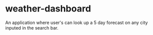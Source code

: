 # weather-dashboard

An application where user's can look up a 5 day forecast on any city inputed in the search bar. 
